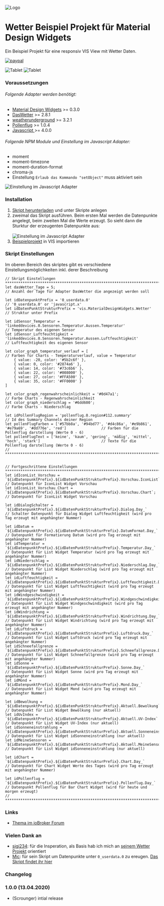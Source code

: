 ![Logo](../../admin/vis-materialdesign.png)
# Wetter Beispiel Projekt für Material Design Widgets

Ein Beispiel Projekt für eine responsiv VIS View mit Wetter Daten.

[![paypal](https://www.paypalobjects.com/en_US/i/btn/btn_donateCC_LG.gif)](https://www.paypal.com/cgi-bin/webscr?cmd=_s-xclick&hosted_button_id=VWAXSTS634G88&source=url)

![Tablet](img/weather_tablet.gif) ![Tablet](img/weather_phone.gif)

### Voraussetzungen

###### Folgende Adapter werden benötigt:
* [Material Design Widgets](https://github.com/Scrounger/ioBroker.vis-materialdesign) >= 0.3.0
* [DasWetter](https://github.com/rg-engineering/ioBroker.daswetter) >= 2.8.1
* [weatherunderground](https://github.com/iobroker-community-adapters/ioBroker.weatherunderground) >= 3.2.1
* [Pollenflug](https://github.com/schmupu/ioBroker.pollenflug) >= 1.0.4
* [Javascript ](https://github.com/ioBroker/ioBroker.javascript) >= 4.0.0

###### Folgende NPM Module und Einstellung im Javascript Adapter:
* moment
* moment-timezone
* moment-duration-format
* chroma-js
* Einstellung `Erlaub das Kommando "setObject"` muss aktiviert sein

![Einstellung im Javascript Adapter](img/adapter_javascript.png)

### Installation

1. [Skript herunterladen](DasWetter.js) und unter Skripte anlegen
2. zweimal das Skript ausführen. Beim ersten Mal werden die Datenpunkte angelegt, beim zweiten Mal die Werte erzeugt. So sieht dann die Sturktur der erzeugenten Datenpunkte aus:<br><br>![Einstellung im Javascript Adapter](img/datapoints.png)
3. [Beispielprojekt](Material-Design-Widgest_Weather.zip) in VIS importieren

### Skript Einstellungen
Im oberen Bereich des skriptes gibt es verschiedene Einstellungsmöglichkeiten inkl. derer Beschreibung

```
// Skript Einstellungen *************************************************************************************************************************************************
let dasWetter_Tage = 5;                                                                                         // Anzahl der Tage für Adapter DasWetter die angezeigt werden soll

let idDatenpunktPrefix = '0_userdata.0'                                                                         // '0_userdata.0' or 'javascript.x'
let idDatenPunktStrukturPrefix = 'vis.MaterialDesignWidgets.Wetter'                                             // Struktur unter Prefix

let idSensor_Temperatur = 'linkeddevices.0.Sensoren.Temperatur.Aussen.Temperatur'                               // Temperatur des eigenen Sensor
let idSensor_Luftfeuchtigkeit = 'linkeddevices.0.Sensoren.Temperatur.Aussen.Luftfeuchtigkeit'                   // Luftfeuchtigkeit des eigenen Sensor

let color_graph_temperatur_verlauf = [                                                                          // Farben für Charts - Temperaturverlauf, value = Temperatur
    { value: -20, color: '#5b2c6f' },
    { value: 0, color: '#2874a6' },
    { value: 14, color: '#73c6b6' },
    { value: 22, color: '#008000' },
    { value: 27, color: '#FFA500' },
    { value: 35, color: '#FF0000' }
]

let color_graph_regenwahrscheinlichkeit = '#0d47a1';                                                            // Farbe Charts - Regenwahrscheinlichkeit
let color_graph_niederschlag = '#6dd600';                                                                       // Farbe Charts - Niederschlag

let idPollenFlugRegion = 'pollenflug.0.region#112.summary'                                                      // Id des Summary Channels deiner Region
let pollenFlugFarben = ['#57bb8a', '#94bd77', '#d4c86a', '#e9b861', '#e79a69', '#dd776e', 'red']                // Farben für die Pollenflug darstellung (Werte 0 - 6)
let pollenFlugText = ['keine', 'kaum', 'gering', 'mäßig', 'mittel', 'hoch', 'stark']                            // Texte für die Pollenflug darstellung (Werte 0 - 6)
// **********************************************************************************************************************************************************************


// Fortgeschrittene Einstellungen ***************************************************************************************************************************************
let idIconList_Vorschau = `${idDatenpunktPrefix}.${idDatenPunktStrukturPrefix}.Vorschau.IconList`;              // Datenpunkt für IconList Widget Vorschau
let idIconList_Vorschau_Chart = `${idDatenpunktPrefix}.${idDatenPunktStrukturPrefix}.Vorschau.Chart`;              // Datenpunkt für IconList Widget Vorschau

let idDialogSchalter = `${idDatenpunktPrefix}.${idDatenPunktStrukturPrefix}.Dialog.Day_`                        // Schalter Datenpunkt für Dialog Widget Luftfeuchtigkeit (wird pro Tag erzeugt mit angehängter Nummer)

let idDatum = `${idDatenpunktPrefix}.${idDatenPunktStrukturPrefix}.DatumFormat.Day_`                            // Datenpunkt für Formatierung Datum (wird pro Tag erzeugt mit angehängter Nummer)
let idTemperatur = `${idDatenpunktPrefix}.${idDatenPunktStrukturPrefix}.Temperatur.Day_`                        // Datenpunkt für List Widget Temperatur (wird pro Tag erzeugt mit angehängter Nummer)
let idNiederschlag = `${idDatenpunktPrefix}.${idDatenPunktStrukturPrefix}.Niederschlag.Day_`                    // Datenpunkt für List Widget Niederschlag (wird pro Tag erzeugt mit angehängter Nummer)
let idLuftfeuchtigkeit = `${idDatenpunktPrefix}.${idDatenPunktStrukturPrefix}.Luftfeuchtigkeit.Day_`            // Datenpunkt für List Widget Luftfeuchtigkeit (wird pro Tag erzeugt mit angehängter Nummer)
let idWindgeschwindigkeit = `${idDatenpunktPrefix}.${idDatenPunktStrukturPrefix}.Windgeschwindigkeit.Day_`      // Datenpunkt für List Widget Windgeschwindigkeit (wird pro Tag erzeugt mit angehängter Nummer)
let idWindrichtung = `${idDatenpunktPrefix}.${idDatenPunktStrukturPrefix}.Windrichtung.Day_`                    // Datenpunkt für List Widget Windrichtung (wird pro Tag erzeugt mit angehängter Nummer)
let idLuftdruck = `${idDatenpunktPrefix}.${idDatenPunktStrukturPrefix}.Luftdruck.Day_`                          // Datenpunkt für List Widget Luftdruck (wird pro Tag erzeugt mit angehängter Nummer)
let idSchneefallgrenze = `${idDatenpunktPrefix}.${idDatenPunktStrukturPrefix}.Schneefallgrenze.Day_`            // Datenpunkt für List Widget Schneefallgrenze (wird pro Tag erzeugt mit angehängter Nummer)
let idSonne = `${idDatenpunktPrefix}.${idDatenPunktStrukturPrefix}.Sonne.Day_`                                  // Datenpunkt für List Widget Sonne (wird pro Tag erzeugt mit angehängter Nummer)
let idMond = `${idDatenpunktPrefix}.${idDatenPunktStrukturPrefix}.Mond.Day_`                                    // Datenpunkt für List Widget Mond (wird pro Tag erzeugt mit angehängter Nummer)

let idBewolkung = `${idDatenpunktPrefix}.${idDatenPunktStrukturPrefix}.Aktuell.Bewolkung`                       // Datenpunkt für List Widget Bewölkung (nur aktuell)
let idUvIndex = `${idDatenpunktPrefix}.${idDatenPunktStrukturPrefix}.Aktuell.UV-Index`                          // Datenpunkt für List Widget UV-Index (nur aktuell)
let idSonneneinstrahlung = `${idDatenpunktPrefix}.${idDatenPunktStrukturPrefix}.Aktuell.Sonneneinstrahlung`     // Datenpunkt für List Widget idSonneneinstrahlung (nur aktuell)
let idMeineSensoren = `${idDatenpunktPrefix}.${idDatenPunktStrukturPrefix}.Aktuell.MeineSensoren`               // Datenpunkt für List Widget idSonneneinstrahlung (nur aktuell)

let idChart = `${idDatenpunktPrefix}.${idDatenPunktStrukturPrefix}.Chart.Day_`                                  // Datenpunkt für Chart Widget Werte des Tages (wird pro Tag erzeugt mit angehängter Nummer)

let idPollenflug = `${idDatenpunktPrefix}.${idDatenPunktStrukturPrefix}.Pollenflug.Day_`                        // Datenpunkt Pollenflug für Bar Chart Widget (wird für heute und morgen erzeugt)
// **********************************************************************************************************************************************************************
```

### Links
* [Thema im ioBroker Forum](https://forum.iobroker.net/topic/32232/material-design-widgets-wetter-view)

### Vielen Dank an
* [sigi234](https://forum.iobroker.net/user/sigi234): für die Insperation, als Basis hab ich mich an [seinem Wetter Projekt](https://forum.iobroker.net/topic/20675/projekt-wetterview-von-sigi234) orientiert
* [Mic](https://forum.iobroker.net/user/mic): für sein Skript um Datenpunkte unter `0_userdata.0` zu ereugen. [Das Skript findet ihr hier](https://github.com/Mic-M/iobroker.createUserStates)

### Changelog

### 1.0.0 (13.04.2020)
* (Scrounger) intial release